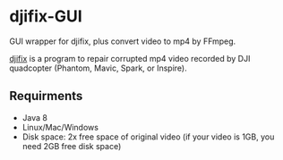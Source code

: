 # djifix-GUI
GUI wrapper for djifix, plus convert video to mp4 by FFmpeg.

[djifix](http://djifix.live555.com) is a program to repair corrupted mp4 video recorded by DJI quadcopter (Phantom, Mavic, Spark, or Inspire).

## Requirments
* Java 8
* Linux/Mac/Windows
* Disk space: 2x free space of original video (if your video is 1GB, you need 2GB free disk space)
